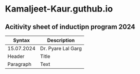 # Kamaljeet-Kaur.guthub.io
## Acitivity sheet of inductipn program 2024

| Syntax | Description |
| ----------- | ----------- |
| 15.07.2024 | Dr. Pyare Lal Garg |
| Header | Title |
| Paragraph | Text |
